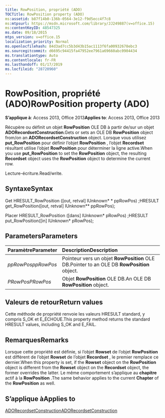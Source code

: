 ```yaml
---
title: RowPosition, propriété (ADO)
TOCTitle: RowPosition property (ADO)
ms:assetid: b87f14b0-136b-0564-3e12-f9d5ecc4f7c8
ms:mtpsurl: https://msdn.microsoft.com/library/JJ249887(v=office.15)
ms:contentKeyID: 48547325
ms.date: 09/18/2015
mtps_version: v=office.15
localization_priority: Normal
ms.openlocfilehash: 84d3ad7cc5b3d43b15ac1113f6fa00932678ebc3
ms.sourcegitcommit: d6695c94415fa47952ee7961a69660abc0904434
ms.translationtype: Auto
ms.contentlocale: fr-FR
ms.lasthandoff: 01/17/2019
ms.locfileid: "28720960"
---
```

# <a name="rowposition-property-ado"></a><span data-ttu-id="3bc3f-102">RowPosition, propriété (ADO)</span><span class="sxs-lookup"><span data-stu-id="3bc3f-102">RowPosition property (ADO)</span></span>

<span data-ttu-id="3bc3f-103">**S’applique à**: Access 2013, Office 2013</span><span class="sxs-lookup"><span data-stu-id="3bc3f-103">**Applies to**: Access 2013, Office 2013</span></span>

<span data-ttu-id="3bc3f-104">Récupère ou définit un objet **RowPosition** OLE DB à partir de/sur un objet **ADORecordsetConstruction**.</span><span class="sxs-lookup"><span data-stu-id="3bc3f-104">Gets or sets an OLE DB **RowPosition** object from/on an **ADORecordsetConstruction** object.</span></span> <span data-ttu-id="3bc3f-105">Lorsque vous utilisez **put\_RowPosition** pour définir l’objet **RowPosition** , l’objet **Recordset** résultant utilise l’objet **RowPosition** pour déterminer la ligne active.</span><span class="sxs-lookup"><span data-stu-id="3bc3f-105">When you use **put\_RowPosition** to set the **RowPosition** object, the resulting **Recordset** object uses the **RowPosition** object to determine the current row.</span></span>

<span data-ttu-id="3bc3f-106">Lecture-écriture.</span><span class="sxs-lookup"><span data-stu-id="3bc3f-106">Read/write.</span></span>

## <a name="syntax"></a><span data-ttu-id="3bc3f-107">Syntaxe</span><span class="sxs-lookup"><span data-stu-id="3bc3f-107">Syntax</span></span>

<span data-ttu-id="3bc3f-108">Get HRESULT\_RowPosition (\[out, retval\] IUnknown\* \* ppRowPos) ;</span><span class="sxs-lookup"><span data-stu-id="3bc3f-108">HRESULT get\_RowPosition(\[out, retval\] IUnknown\*\* ppRowPos);</span></span>

<span data-ttu-id="3bc3f-109">Placer HRESULT\_RowPosition (\[dans\] IUnknown\* pRowPos) ;</span><span class="sxs-lookup"><span data-stu-id="3bc3f-109">HRESULT put\_RowPosition(\[in\] IUnknown\* pRowPos);</span></span>

## <a name="parameters"></a><span data-ttu-id="3bc3f-110">Parameters</span><span class="sxs-lookup"><span data-stu-id="3bc3f-110">Parameters</span></span>

|<span data-ttu-id="3bc3f-111">Paramètre</span><span class="sxs-lookup"><span data-stu-id="3bc3f-111">Parameter</span></span>|<span data-ttu-id="3bc3f-112">Description</span><span class="sxs-lookup"><span data-stu-id="3bc3f-112">Description</span></span>|
|:--------|:----------|
|<span data-ttu-id="3bc3f-113">*ppRowPos*</span><span class="sxs-lookup"><span data-stu-id="3bc3f-113">*ppRowPos*</span></span> |<span data-ttu-id="3bc3f-114">Pointeur vers un objet **RowPosition** OLE DB.</span><span class="sxs-lookup"><span data-stu-id="3bc3f-114">Pointer to an OLE DB **RowPosition** object.</span></span>|
|<span data-ttu-id="3bc3f-115">*PRowPos*</span><span class="sxs-lookup"><span data-stu-id="3bc3f-115">*PRowPos*</span></span> |<span data-ttu-id="3bc3f-116">Objet **RowPosition** OLE DB.</span><span class="sxs-lookup"><span data-stu-id="3bc3f-116">An OLE DB **RowPosition** object.</span></span>|

## <a name="return-values"></a><span data-ttu-id="3bc3f-117">Valeurs de retour</span><span class="sxs-lookup"><span data-stu-id="3bc3f-117">Return values</span></span>

<span data-ttu-id="3bc3f-118">Cette méthode de propriété renvoie les valeurs HRESULT standard, y compris S\_OK et E\_ÉCHOUE.</span><span class="sxs-lookup"><span data-stu-id="3bc3f-118">This property method returns the standard HRESULT values, including S\_OK and E\_FAIL.</span></span>

## <a name="remarks"></a><span data-ttu-id="3bc3f-119">Remarques</span><span class="sxs-lookup"><span data-stu-id="3bc3f-119">Remarks</span></span>

<span data-ttu-id="3bc3f-120">Lorsque cette propriété est définie, si l’objet **Rowset** de l’objet **RowPosition** est différent de l’objet **Rowset** de l’objet **Recordset** , le premier remplace ce dernier.</span><span class="sxs-lookup"><span data-stu-id="3bc3f-120">When this property is set, if the **Rowset** object on the **RowPosition** object is different from the **Rowset** object on the **Recordset** object, the former overrides the latter.</span></span> <span data-ttu-id="3bc3f-121">Le même comportement s’applique au **chapitre** actif à la **RowPosition** .</span><span class="sxs-lookup"><span data-stu-id="3bc3f-121">The same behavior applies to the current **Chapter** of the **RowPosition** as well.</span></span>

## <a name="applies-to"></a><span data-ttu-id="3bc3f-122">S’applique à</span><span class="sxs-lookup"><span data-stu-id="3bc3f-122">Applies to</span></span>

[<span data-ttu-id="3bc3f-123">ADORecordsetConstruction</span><span class="sxs-lookup"><span data-stu-id="3bc3f-123">ADORecordsetConstruction</span></span>](adorecordsetconstruction-interface-ado.md)

